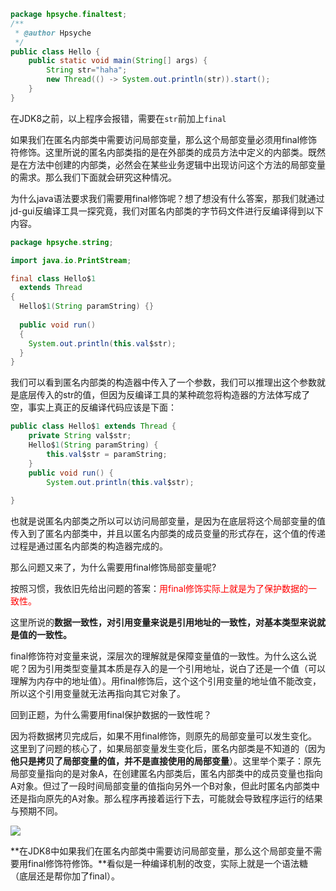 ```java
package hpsyche.finaltest;
/**
 * @author Hpsyche
 */
public class Hello {
    public static void main(String[] args) {
        String str="haha";
        new Thread(() -> System.out.println(str)).start();
    }
}
```

在JDK8之前，以上程序会报错，需要在`str`前加上`final`

如果我们在匿名内部类中需要访问局部变量，那么这个局部变量必须用final修饰符修饰。这里所说的匿名内部类指的是在外部类的成员方法中定义的内部类。既然是在方法中创建的内部类，必然会在某些业务逻辑中出现访问这个方法的局部变量的需求。那么我们下面就会研究这种情况。

为什么java语法要求我们需要用final修饰呢？想了想没有什么答案，那我们就通过jd-gui反编译工具一探究竟，我们对匿名内部类的字节码文件进行反编译得到以下内容。

```java
package hpsyche.string;

import java.io.PrintStream;

final class Hello$1
  extends Thread
{
  Hello$1(String paramString) {}
  
  public void run()
  {
    System.out.println(this.val$str);
  }
}

```

我们可以看到匿名内部类的构造器中传入了一个参数，我们可以推理出这个参数就是底层传入的str的值，但因为反编译工具的某种疏忽将构造器的方法体写成了空，事实上真正的反编译代码应该是下面：

```java
public class Hello$1 extends Thread {
    private String val$str;
    Hello$1(String paramString) {
        this.val$str = paramString;
    }
    public void run() {
        System.out.println(this.val$str);
    
}
```

也就是说匿名内部类之所以可以访问局部变量，是因为在底层将这个局部变量的值传入到了匿名内部类中，并且以匿名内部类的成员变量的形式存在，这个值的传递过程是通过匿名内部类的构造器完成的。

那么问题又来了，为什么需要用final修饰局部变量呢?

按照习惯，我依旧先给出问题的答案：<font color=red>用final修饰实际上就是为了保护数据的一致性。</font>

这里所说的**数据一致性，对引用变量来说是引用地址的一致性，对基本类型来说就是值的一致性。**

final修饰符对变量来说，深层次的理解就是保障变量值的一致性。为什么这么说呢？因为引用类型变量其本质是存入的是一个引用地址，说白了还是一个值（可以理解为内存中的地址值）。用final修饰后，这个这个引用变量的地址值不能改变，所以这个引用变量就无法再指向其它对象了。

回到正题，为什么需要用final保护数据的一致性呢？

因为将数据拷贝完成后，如果不用final修饰，则原先的局部变量可以发生变化。这里到了问题的核心了，如果局部变量发生变化后，匿名内部类是不知道的（因为**他只是拷贝了局部变量的值，并不是直接使用的局部变量**）。这里举个栗子：原先局部变量指向的是对象A，在创建匿名内部类后，匿名内部类中的成员变量也指向A对象。但过了一段时间局部变量的值指向另外一个B对象，但此时匿名内部类中还是指向原先的A对象。那么程序再接着运行下去，可能就会导致程序运行的结果与预期不同。

![](D:\Work\TyporaNotes\note\JavaSE\pict\局部变量加final.png)

**在JDK8中如果我们在匿名内部类中需要访问局部变量，那么这个局部变量不需要用final修饰符修饰。**看似是一种编译机制的改变，实际上就是一个语法糖（底层还是帮你加了final）。

